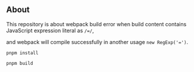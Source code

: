 ## About

This repository is about webpack build error when build content contains JavaScript expression literal as `/=/`,

and webpack will compile successfully in another usage `new RegExp('=')`.

```shell
pnpm install

pnpm build
```

